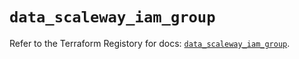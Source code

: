 # `data_scaleway_iam_group`

Refer to the Terraform Registory for docs: [`data_scaleway_iam_group`](https://registry.terraform.io/providers/scaleway/scaleway/2.31.0/docs/data-sources/iam_group).
